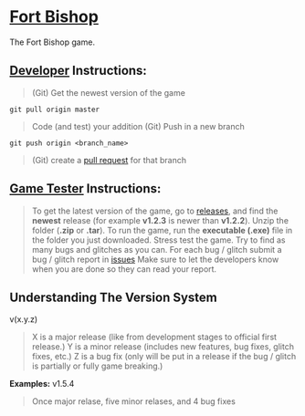 # [Fort Bishop](https://github.com/vkeshav300/fort-bishop)
The Fort Bishop game.

## [Developer](https://github.com/vkeshav300/fort-bishop/#developer-instructions) Instructions:
> (Git) Get the newest version of the game
```
git pull origin master
```
> Code (and test) your addition
> (Git) Push in a new branch
```
git push origin <branch_name>
```
> (Git) create a [pull request](https://github.com/vkeshav300/fort-bishop/pulls) for that branch

## [Game Tester](https://github.com/vkeshav300/fort-bishop/#game-tester-instructions) Instructions:
> To get the latest version of the game, go to [releases](https://github.com/vkeshav300/fort-bishop/releases), and find the **newest** release (for example **v1.2.3** is newer than **v1.2.2**).
> Unzip the folder (**.zip** or **.tar**).
> To run the game, run the **executable (.exe)** file in the folder you just downloaded.
> Stress test the game. Try to find as many bugs and glitches as you can.
> For each bug / glitch submit a bug / glitch report in [issues](https://github.com/vkeshav300/fort-bishop/issues)
> Make sure to let the developers know when you are done so they can read your report.

## Understanding The Version System
v(x.y.z)
> X is a major release (like from development stages to official first release.)
> Y is a minor release (includes new features, bug fixes, glitch fixes, etc.)
> Z is a bug fix (only will be put in a release if the bug / glitch is partially or fully game breaking.)

**Examples:**
v1.5.4
> Once major relase, five minor relases, and 4 bug fixes
